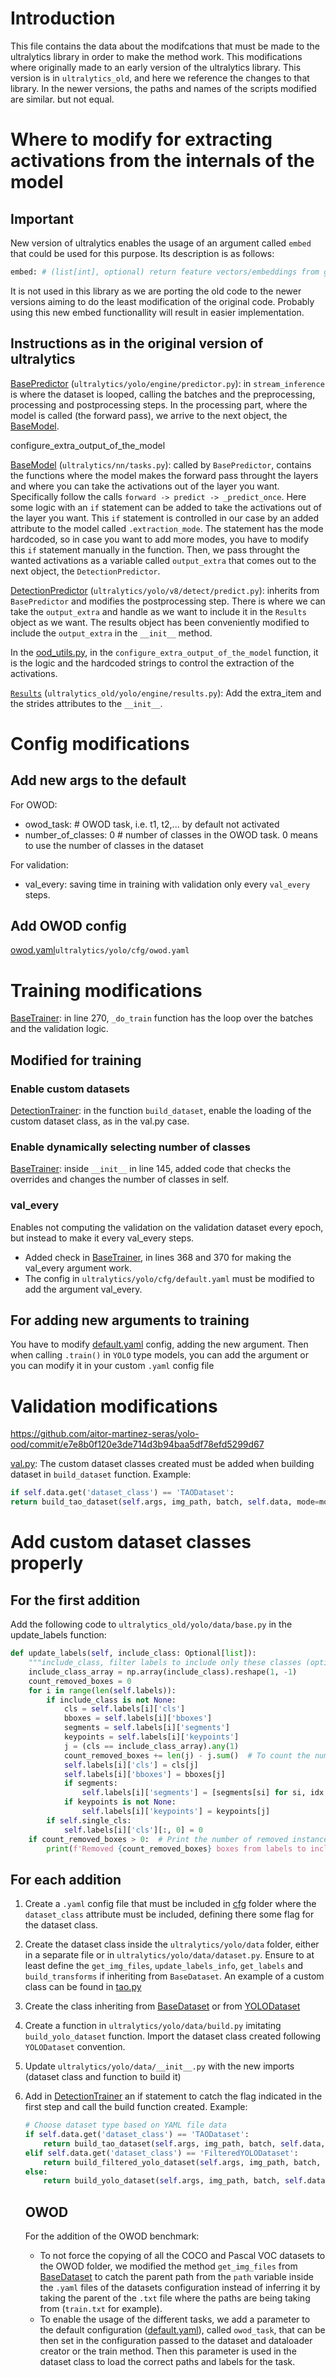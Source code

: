 # Introduction

This file contains the data about the modifcations that must be made to the ultralytics library in order to make the method work. This modifications where originally made to an early version of the ultralytics library. This version is in ```ultralytics_old```, and here we reference the changes to that library. In the newer versions, the paths and names of the scripts modified are similar. but not equal.

# Where to modify for extracting activations from the internals of the model

## Important

New version of ultralytics enables the usage of an argument called ```embed``` that could be used for this purpose. Its description is as follows:
```python
embed: # (list[int], optional) return feature vectors/embeddings from given layers
```
It is not used in this library as we are porting the old code to the newer versions aiming to do the least modification of the original code. Probably using this new embed functionallity will result in easier implementation.


## Instructions as in the original version of ultralytics

[BasePredictor](ultralytics_old/yolo/engine/predictor.py) (```ultralytics/yolo/engine/predictor.py```): in ```stream_inference``` is where the dataset is looped, calling the batches and the preprocessing, processing and postprocessing steps. In the processing part, where the model is called (the forward pass), we arrive to the next object, the [BaseModel](nn/tasks.py).

configure_extra_output_of_the_model

[BaseModel](ultralytics_old/nn/tasks.py) (```ultralytics/nn/tasks.py```): called by ```BasePredictor```, contains the functions where the model makes the forward pass throught the layers and where you can take the activations out of the layer you want. Specifically follow the calls ```forward -> predict -> _predict_once```. 
Here some logic with an ```if``` statement can be added to take the activations out of the layer you want. This ```if``` statement is controlled in our case by an added attribute to the model called ```.extraction_mode```. The statement has the mode hardcoded, so in case you want to add more modes, you have to modify this ```if``` statement manually in the function.
Then, we pass throught the wanted activations as a variable called ```output_extra``` that comes out to the next object, the ```DetectionPredictor```. 

[DetectionPredictor](ultralytics_old/yolo/v8/detect/predict.py) (```ultralytics/yolo/v8/detect/predict.py```): inherits from ```BasePredictor``` and modifies the postprocessing step. There is where we can take the ```output_extra``` and handle as we want to include it in the ```Results``` object as we want. The results object has been conveniently modified to include the ```output_extra``` in the ```__init__``` method.

In the [ood_utils.py](ultralytics_old/ood_utils.py), in the ```configure_extra_output_of_the_model``` function, it is the logic and the hardcoded strings to control the extraction of the activations.

[```Results```](ultralytics_old/yolo/engine/results.py) (```ultralytics_old/yolo/engine/results.py```): Add the extra_item and the strides attributes to the ```__init__```.


# Config modifications

## Add new args to the default

For OWOD:
- owod_task:  # OWOD task, i.e. t1, t2,... by default not activated
- number_of_classes: 0  # number of classes in the OWOD task. 0 means to use the number of classes in the dataset

For validation:
- val_every: saving time in training with validation only every ```val_every``` steps.


## Add OWOD config

[owod.yaml](ultralytics_old/yolo/cfg/owod.yaml)```ultralytics/yolo/cfg/owod.yaml```

# Training modifications

[BaseTrainer](ultralytics_old/yolo/engine/trainer.py): in line 270, ```_do_train``` function has the loop over the batches and the validation logic.

## Modified for training

### Enable custom datasets

[DetectionTrainer](ultralytics_old/yolo/v8/detect/train.py): in the function ```build_dataset```, enable the loading of the custom dataset class, as in the val.py case.

### Enable dynamically selecting number of classes


[BaseTrainer](ultralytics_old/yolo/engine/trainer.py): inside ```__init__``` in line 145, added code that checks the overrides and changes the number of classes in self.

### val_every

Enables not computing the validation on the validation dataset every epoch, but instead to make it every val_every steps.

- Added check in [BaseTrainer](ultralytics_old/yolo/engine/trainer.py), in lines 368 and 370 for making the val_every argument work. 
- The config in ```ultralytics/yolo/cfg/default.yaml``` must be modified to add the argument val_every.

## For adding new arguments to training

You have to modify [default.yaml](ultralytics_old/yolo/cfg/default.yaml) config, adding the new argument. Then when calling ```.train()``` in ```YOLO``` type models, you can add the argument or you can modify it in your custom ```.yaml``` config file

# Validation modifications

https://github.com/aitor-martinez-seras/yolo-ood/commit/e7e8b0f120e3de714d3b94baa5df78efd5299d67

[val.py](ultralytics_old/yolo/v8/detect/val.py): The custom dataset classes created must be added when building dataset in ```build_dataset``` function. Example:

```python
if self.data.get('dataset_class') == 'TAODataset':
return build_tao_dataset(self.args, img_path, batch, self.data, mode=mode, stride=gs)
```

# Add custom dataset classes properly


## For the first addition

Add the following code to ```ultralytics_old/yolo/data/base.py``` in the update_labels function:
```python
def update_labels(self, include_class: Optional[list]):
    """include_class, filter labels to include only these classes (optional)."""
    include_class_array = np.array(include_class).reshape(1, -1)
    count_removed_boxes = 0
    for i in range(len(self.labels)):
        if include_class is not None:
            cls = self.labels[i]['cls']
            bboxes = self.labels[i]['bboxes']
            segments = self.labels[i]['segments']
            keypoints = self.labels[i]['keypoints']
            j = (cls == include_class_array).any(1)
            count_removed_boxes += len(j) - j.sum()  # To count the number of removed instances
            self.labels[i]['cls'] = cls[j]
            self.labels[i]['bboxes'] = bboxes[j]
            if segments:
                self.labels[i]['segments'] = [segments[si] for si, idx in enumerate(j) if idx]
            if keypoints is not None:
                self.labels[i]['keypoints'] = keypoints[j]
        if self.single_cls:
            self.labels[i]['cls'][:, 0] = 0
    if count_removed_boxes > 0:  # Print the number of removed instances only if there are any
        print(f'Removed {count_removed_boxes} boxes from labels to include only the number of classes defined')
```

## For each addition

1. Create a ```.yaml``` config file that must be included in [cfg](ultralytics_old/yolo/cfg) folder where the ```dataset_class``` attribute must be included, defining there some flag for the dataset class.
2. Create the dataset class inside the ```ultralytics/yolo/data``` folder, either in a separate file or in ```ultralytics/yolo/data/dataset.py```. Ensure to at least define the ```get_img_files```, ```update_labels_info```, ```get_labels``` and ```build_transforms``` if inheriting from ```BaseDataset```. An example of a custom class can be found in [tao.py](yolo/data/tao.py)
3. Create the class inheriting from [BaseDataset](yolo/data/base.py) or from [YOLODataset](yolo/data/dataset.py)
4. Create a function in ```ultralytics/yolo/data/build.py``` imitating ```build_yolo_dataset``` function. Import the dataset class created following ```YOLODataset``` convention.
6. Update ```ultralytics/yolo/data/__init__.py``` with the new imports (dataset class and function to build it)
7. Add in [DetectionTrainer](yolo/v8/detect/train.py) an if statement to catch the flag indicated in the first step and call the build function created. Example:

    ```python
    # Choose dataset type based on YAML file data
    if self.data.get('dataset_class') == 'TAODataset':
        return build_tao_dataset(self.args, img_path, batch, self.data, mode=mode, rect=mode == 'val', stride=gs)
    elif self.data.get('dataset_class') == 'FilteredYOLODataset':
        return build_filtered_yolo_dataset(self.args, img_path, batch, self.data, mode=mode, rect=mode == 'val', stride=gs)
    else:
        return build_yolo_dataset(self.args, img_path, batch, self.data, mode=mode, rect=mode == 'val', stride=gs)
    ```

    ## OWOD 

    For the addition of the OWOD benchmark:
    - To not force the copying of all the COCO and Pascal VOC datasets to the OWOD folder, we modified the method ```get_img_files``` from [BaseDataset](yolo/data/build.py) to catch the parent path from the ```path``` variable inside the ```.yaml``` files of the datasets configuration instead of inferring it by taking the parent of the ```.txt``` file where the paths are being taking from (```train.txt``` for example).
    - To enable the usage of the different tasks, we add a parameter to the default configuration ([default.yaml](yolo/cfg/default.yaml)), called `owod_task`, that can be then set in the configuration passed to the dataset and dataloader creator or the train method. Then this parameter is used in the dataset class to load the correct paths and labels for the task.